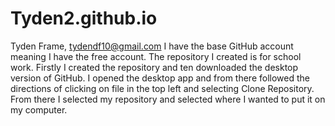 # Tyden2.github.io
Tyden Frame, tydendf10@gmail.com
I have the base GitHub account meaning I have the free account.
The repository I created is for school work. 
Firstly I created the repository and ten downloaded the desktop version of GitHub. I opened the desktop app and from there followed the directions of clicking on file in the top left and selecting Clone Repository. From there I selected my repository and selected where I wanted to put it on my computer.